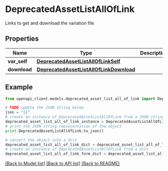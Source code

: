 # DeprecatedAssetListAllOfLink

Links to get and download the variation file

## Properties
Name | Type | Description | Notes
------------ | ------------- | ------------- | -------------
**var_self** | [**DeprecatedAssetListAllOfLinkSelf**](DeprecatedAssetListAllOfLinkSelf.md) |  | [optional] 
**download** | [**DeprecatedAssetListAllOfLinkDownload**](DeprecatedAssetListAllOfLinkDownload.md) |  | [optional] 

## Example

```python
from openapi_client.models.deprecated_asset_list_all_of_link import DeprecatedAssetListAllOfLink

# TODO update the JSON string below
json = "{}"
# create an instance of DeprecatedAssetListAllOfLink from a JSON string
deprecated_asset_list_all_of_link_instance = DeprecatedAssetListAllOfLink.from_json(json)
# print the JSON string representation of the object
print DeprecatedAssetListAllOfLink.to_json()

# convert the object into a dict
deprecated_asset_list_all_of_link_dict = deprecated_asset_list_all_of_link_instance.to_dict()
# create an instance of DeprecatedAssetListAllOfLink from a dict
deprecated_asset_list_all_of_link_form_dict = deprecated_asset_list_all_of_link.from_dict(deprecated_asset_list_all_of_link_dict)
```
[[Back to Model list]](../README.md#documentation-for-models) [[Back to API list]](../README.md#documentation-for-api-endpoints) [[Back to README]](../README.md)


